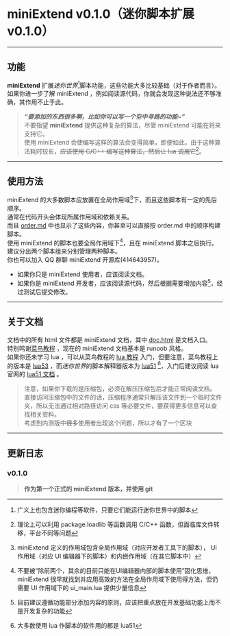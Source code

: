 # miniExtend v0.1.0（迷你脚本扩展 v0.1.0）
***
## 功能
**miniExtend** 扩展*迷你世界*[^1]脚本功能，这些功能大多比较基础（对于作者而言）。  
如果你进一步了解 miniExtend ，例如阅读源代码，你就会发现这种说法还不够准确，其作用不止于此。  
> ***“要添加的东西很多啊，比如你可以写一个空中寻路的功能~”***  
> 不要指望 **miniExtend** 提供这种复杂的算法，尽管 miniExtend 可能在将来支持它。  
> 使用 miniExtend 会使编写这样的算法会变得简单，即便如此，由于这种算法耗时较长，~~应该使用 C/C++ 编写这种算法，然后让 lua 调用它~~[^2]。  

***
## 使用方法
miniExtend 的大多数脚本应放置在全局作用域[^3]下，而且这些脚本有一定的先后顺序。  
通常在代码开头会体现所属作用域和依赖关系。  
而且 <u>order.md</u> 中也显示了这些内容，你甚至可以直接按 order.md 中的顺序构建脚本。  
使用 miniExtend 的脚本也要全局作用域下[^4]，且在 miniExtend 脚本之后执行。  
建议分出两个脚本组来分别管理两种脚本。  
你也可以加入 QQ 群聊 miniExtend 开源库(414643957)。  
+ 如果你只是 miniExtend 使用者，应该阅读文档。  
+ 如果你是 miniExtend 开发者，应该阅读源代码，然后根据需要增加内容[^5]，经过测试后提交修改。  
***
## 关于文档
文档中的所有 html 文件都是 miniExtend 文档，其中 <u>doc.html</u> 是文档入口。  
特别鸣谢[菜鸟教程](https://www.runoob.com) ，现在的 miniExtend 文档基本是 runoob 风格。  
如果你还未学习 lua ，可以从菜鸟教程的 [lua 教程](https://www.runoob.com/lua/lua-tutorial.html) 入门，但要注意，菜鸟教程上的版本是 <u>lua53</u> ，而*迷你世界*的脚本解释器版本为 <u>lua51</u> [^6]，入门后建议阅读 lua 官网的 [lua51 文档](http://www.lua.org/manual/5.1/) 。
> 注意，如果你下载的是压缩包，必须在解压压缩包后才能正常阅读文档。  
> 直接访问压缩包中的文件的话，压缩程序通常只解压该文件到一个临时文件夹，所以无法通过相对路径访问 css 等必要文件，要获得更多信息可以查找相关资料。  
> 考虑到内测版中~~很多~~使用者出现这个问题，所以才有了一个区块  

***
## 更新日志
### v0.1.0
> **作为第一个正式的 miniExtend 版本，并使用 git**

[^1]: 广义上也包含迷你编程等软件，只要它们能运行迷你世界中的脚本
[^2]: 理论上可以利用 package.loadlib 等函数调用 C/C++ 函数，但面临库文件转移，平台不同等问题
[^3]: miniExtend 定义的作用域包含全局作用域（对应开发者工具下的脚本）， UI 作用域（对应 UI 编辑器下的脚本）和内嵌作用域（在其它脚本中）
[^4]: 不要被“除前两个，其余的目前只能在UI编辑器内部的脚本使用”固化思维， miniExtend 很早就找到并应用高效的方法在全局作用域下使用得方法，但仍需要 UI 作用域下的 ui_main.lua 提供少量信息
[^5]: 目前建议遵循功能部分添加内容的原则，应该把重点放在开发基础功能上而不是开发复杂的功能
[^6]: 大多数使用 lua 作脚本的软件用的都是 lua51
